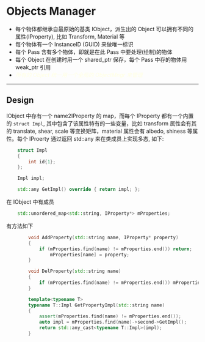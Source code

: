 # Objects Manager

* 每个物体都继承自最原始的基类 IObject，派生出的 Object 可以拥有不同的属性(IProperty), 比如 Transform, Material 等
* 每个物体有一个 InstanceID (GUID) 来做唯一标识
* 每个 Pass 含有多个物体，即就是在此 Pass 中要处理(绘制)的物体
* 每个 Object 在创建时用一个 shared_ptr 保存，每个 Pass 中存的物体用 weak_ptr 引用
* *<font color=lightyellow>所有的 Object 统一用一个全局的 ObjectMngr 来管理</font>*

---

## Design

IObject 中存有一个 name2IProperty 的 map，而每个 IProperty 都有一个内置的 `struct Impl`, 其中包含了该属性特有的一些变量，比如 transform 属性会有其的 translate, shear, scale 等变换矩阵，material 属性会有 albedo, shiness 等属性。每个 IProerty 通过返回 std::any 来在类成员上实现多态, 如下:
```cpp
    struct Impl
    {
        int id{1};
    };

    Impl impl;

    std::any GetImpl() override { return impl; };
```

在 IObject 中有成员
```cpp
    std::unordered_map<std::string, IProperty*> mProperties;
```

有方法如下
```cpp
        void AddProperty(std::string name, IProperty* property)
        {
            if (mProperties.find(name) != mProperties.end()) return;
                mProperties[name] = property;
        }

        void DelProperty(std::string name)
        {
            if (mProperties.find(name) != mProperties.end()) mProperties.erase(mProperties.find(name));
        }

        template<typename T>
        typename T::Impl GetPropertyImpl(std::string name)
        {
            assert(mProperties.find(name) != mProperties.end());
            auto impl = mProperties.find(name)->second->GetImpl();
            return std::any_cast<typename T::Impl>(impl);
        }
```
